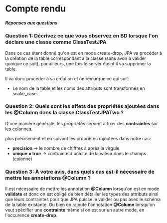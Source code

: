 
# Compte rendu 

##### Réponses aux questions 

### Question 1: Décrivez ce que vous observez en BD lorsque l'on déclare une classe comme ClassTestJPA

Dans ce cas étant donné qu'on est en mode create-drop, JPA va procéder à la création de la table correspondant à la classe
(sans avoir à valider quoique ce soit), par ailleurs, une fois le server éteint il va supprimer la table.

Il va donc procéder à sa création et on remarque ce qui suit:
 - Le nom de la table et les noms des attributs sont transformés en snake_case.
### Question 2: Quels sont les effets des propriétés ajoutées dans les @Column dans la classe ClassTestJPATwo ?
 D'une manière générale, les propriétés servent à fixer des **contraintes** sur les colonnes.
 
 plus précisement et en suivant les propriétés rajoutées dans notre cas:
 - **precision** -> le nombre de chiffres à après la virgule
 - **unique = true** -> contrainte d'unicité de la valeur dans le champs (colonne)

### Question 3: À votre avis, dans quels cas est-il nécessaire de mettre les annotations @Column ?
Il est nécessaire de mettre les annotation **@Column** lorsqu'on est en mode **validate** et donc on est obligé de bien détailler les types des attributs ainsi que leurs contraintes pour que JPA puisse le valider ou pas avec le schéma de la table existante.
Ou bien on rajoute l'annotation **@Column** lorsqu'on veut spécifier une **contrainte** même si on est sur un autre mode, en l'occurence **create-drop**.
   
